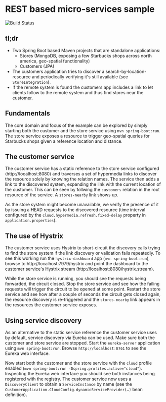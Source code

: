 # REST based micro-services sample

[![Build Status](https://travis-ci.org/olivergierke/rest-microservices.svg?branch=master)](https://travis-ci.org/olivergierke/rest-microservices)

## tl;dr

- Two Spring Boot based Maven projects that are standalone applications:
  - Stores (MongoDB, exposing a few Starbucks shops across north america, geo-spatial functionality)
  - Customers (JPA)
- The customers application tries to discover a search-by-location-resource and periodically verifying it's still available (see `StoreIntegration`).
- If the remote system is found the customers app includes a link to let clients follow to the remote system and thus find stores near the customer.

## Fundamentals

The core domain and focus of the example can be explored by simply starting both the customer and the store service using `mvn spring-boot:run`. The store service exposes a resource to trigger geo-spatial queries for Starbucks shops given a reference location and distance.

## The customer service

The customer service has a static reference to the store service configured (http://localhost:8080) and traverses a set of hypermedia links to discover the resource solely by knowing the relation names. The service then adds a link to the discovered system, expanding the link with the current location of the customer. This can be seen by follwing the `customers` relation in the root resource of the service. A `stores-nearby` link shows up.

As the store system might become unavailable, we verify the presence of it by issuing a HEAD requests to the discovered resource (time interval configured by the `cloud.hypermedia.refresh.fixed-delay` property in `application.properties`).

## The use of Hystrix

The customer service uses Hystrix to short-circuit the discovery calls trying to find the store system if the link discovery or validation fails repeatedly. To see this working run the `hystrix-dashboard` app (`mvn spring-boot:run`), browse to http://localhost:7979/hystrix and point the dashboard to the customer service's Hystrix stream (http://localhost:8080/hystrix.stream).

While the store service is running, you should see the requests being forwarded, the circuit closed. Stop the store service and see how the failing requests will trigger the circuit to be opened at some point. Restart the store service and see how after a couple of seconds the circuit gets closed again, the resource discovery is re-triggered and the `stores-nearby` link appears in the resources the customer service exposes.

## Using service discovery

As an alternative to the static service reference the customer service uses by default, service discovery via Eureka can be used. Make sure both the customer and store service are stopped. Start the `eureka-server` application using `mvn spring-boot:run`. Browse `http://localhost:8761` to see the Eureka web interface.

Now start both the customer and the store service with the `cloud` profile enabled (`mvn spring-boot:run -Dspring.profiles.active="cloud"`). Inspecting the Eureka web interface you should see both instances being registered with the registry. The customer service now uses a `DiscoveryClient` to obtain a `ServiceInstance` by name (see the `CustomerApplication.CloudConfig.dynamicServiceProvider(…)` bean definition).
